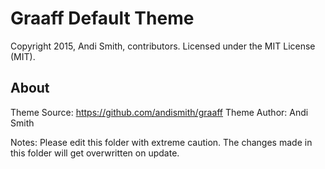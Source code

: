 # Graaff Default Theme

Copyright 2015, Andi Smith, contributors.
Licensed under the MIT License (MIT).

## About

Theme Source: https://github.com/andismith/graaff
Theme Author: Andi Smith

Notes:
Please edit this folder with extreme caution. The changes made in this folder will get overwritten on update.
